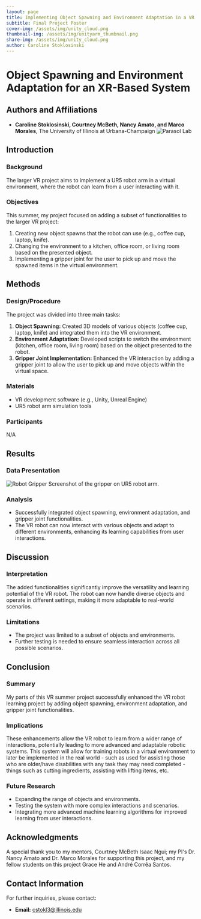 ```yaml
---
layout: page
title: Implementing Object Spawning and Environment Adaptation in a VR Robot Learning Project
subtitle: Final Project Poster
cover-img: /assets/img/unity_cloud.png
thumbnail-img: /assets/img/unityarm_thumbnail.png
share-img: /assets/img/unity_cloud.png
author: Caroline Stoklosinski
---
```


# Object Spawning and Environment Adaptation for an XR-Based System 

## Authors and Affiliations
- **Caroline Stoklosinski, Courtney McBeth, Nancy Amato, and Marco Morales**, The University of Illinois at Urbana-Champaign
![Parasol Lab](assests/img/parasol_lab_scrsht.png)

## Introduction
### Background
The larger VR project aims to implement a UR5 robot arm in a virtual environment, where the robot can learn from a user interacting with it.

### Objectives
This summer, my project focused on adding a subset of functionalities to the larger VR project:
1. Creating new object spawns that the robot can use (e.g., coffee cup, laptop, knife).
2. Changing the environment to a kitchen, office room, or living room based on the presented object.
3. Implementing a gripper joint for the user to pick up and move the spawned items in the virtual environment.

## Methods
### Design/Procedure
The project was divided into three main tasks:
1. **Object Spawning:** Created 3D models of various objects (coffee cup, laptop, knife) and integrated them into the VR environment.
2. **Environment Adaptation:** Developed scripts to switch the environment (kitchen, office room, living room) based on the object presented to the robot.
3. **Gripper Joint Implementation:** Enhanced the VR interaction by adding a gripper joint to allow the user to pick up and move objects within the virtual space.

### Materials
- VR development software (e.g., Unity, Unreal Engine)
- UR5 robot arm simulation tools

### Participants
N/A

## Results
### Data Presentation
![Robot Gripper](assests/img/gripper_screenshot.png)
Screenshot of the gripper on UR5 robot arm.


### Analysis
- Successfully integrated object spawning, environment adaptation, and gripper joint functionalities.
- The VR robot can now interact with various objects and adapt to different environments, enhancing its learning capabilities from user interactions.

## Discussion
### Interpretation
The added functionalities significantly improve the versatility and learning potential of the VR robot. The robot can now handle diverse objects and operate in different settings, making it more adaptable to real-world scenarios.

### Limitations
- The project was limited to a subset of objects and environments.
- Further testing is needed to ensure seamless interaction across all possible scenarios.

## Conclusion
### Summary
My parts of this VR summer project successfully enhanced the VR robot learning project by adding object spawning, environment adaptation, and gripper joint functionalities.

### Implications
These enhancements allow the VR robot to learn from a wider range of interactions, potentially leading to more advanced and adaptable robotic systems. This system will allow for training robots in a virtual environment to later be implemented in the real world - such as used for assisting those who are older/have disabilities with any task they may need completed - things such as cutting ingredients, assisting with lifting items, etc.

### Future Research
- Expanding the range of objects and environments.
- Testing the system with more complex interactions and scenarios.
- Integrating more advanced machine learning algorithms for improved learning from user interactions.

## Acknowledgments
A special thank you to my mentors, Courtney McBeth Isaac Ngui; my PI's Dr. Nancy Amato and Dr. Marco Morales for supporting this project, and my fellow students on this project Grace He and André Corrêa Santos. 

## Contact Information
For further inquiries, please contact:
- **Email:** cstokl3@illinois.edu

<!-- Add any custom styling if needed -->
<style>
  .poster-section {
    margin-bottom: 20px;
  }
  .poster-section h2 {
    color: #2E86C1;
  }
  .poster-section h3 {
    color: #2874A6;
  }
</style>
